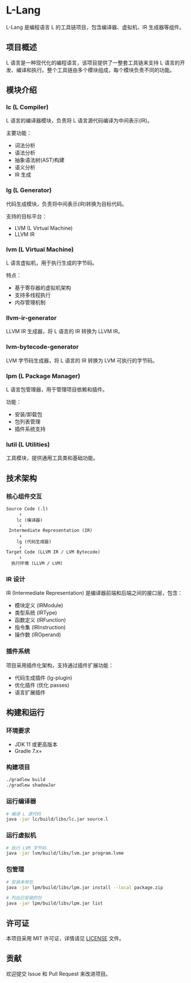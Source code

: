 # L-Lang

L-Lang 是编程语言 L 的工具链项目，包含编译器、虚拟机、IR 生成器等组件。

## 项目概述

L 语言是一种现代化的编程语言，该项目提供了一整套工具链来支持 L 语言的开发、编译和执行。整个工具链由多个模块组成，每个模块负责不同的功能。

## 模块介绍

### lc (L Compiler)
L 语言的编译器模块，负责将 L 语言源代码编译为中间表示(IR)。

主要功能：
- 词法分析
- 语法分析
- 抽象语法树(AST)构建
- 语义分析
- IR 生成

### lg (L Generator)
代码生成模块，负责将中间表示(IR)转换为目标代码。

支持的目标平台：
- LVM (L Virtual Machine)
- LLVM IR

### lvm (L Virtual Machine)
L 语言虚拟机，用于执行生成的字节码。

特点：
- 基于寄存器的虚拟机架构
- 支持多线程执行
- 内存管理机制

### llvm-ir-generator
LLVM IR 生成器，将 L 语言的 IR 转换为 LLVM IR。

### lvm-bytecode-generator
LVM 字节码生成器，将 L 语言的 IR 转换为 LVM 可执行的字节码。

### lpm (L Package Manager)
L 语言包管理器，用于管理项目依赖和插件。

功能：
- 安装/卸载包
- 包列表管理
- 插件系统支持

### lutil (L Utilities)
工具模块，提供通用工具类和基础功能。

## 技术架构

### 核心组件交互
```
Source Code (.l)
     ↓
    lc (编译器)
     ↓
 Intermediate Representation (IR)
     ↓
    lg (代码生成器)
     ↓
Target Code (LLVM IR / LVM Bytecode)
     ↓
  执行环境 (LLVM / LVM)
```

### IR 设计
IR (Intermediate Representation) 是编译器前端和后端之间的接口层，包含：
- 模块定义 (IRModule)
- 类型系统 (IRType)
- 函数定义 (IRFunction)
- 指令集 (IRInstruction)
- 操作数 (IROperand)

### 插件系统
项目采用插件化架构，支持通过插件扩展功能：
- 代码生成插件 (lg-plugin)
- 优化插件 (优化 passes)
- 语言扩展插件

## 构建和运行

### 环境要求
- JDK 11 或更高版本
- Gradle 7.x+

### 构建项目
```bash
./gradlew build
./gradlew shadowJar
```

### 运行编译器
```bash
# 编译 L 源代码
java -jar lc/build/libs/lc.jar source.l
```

### 运行虚拟机
```bash
# 执行 LVM 字节码
java -jar lvm/build/libs/lvm.jar program.lvme
```

### 包管理
```bash
# 安装本地包
java -jar lpm/build/libs/lpm.jar install --local package.zip

# 列出已安装的包
java -jar lpm/build/libs/lpm.jar list
```

## 许可证

本项目采用 MIT 许可证，详情请见 [LICENSE](LICENSE) 文件。

## 贡献

欢迎提交 Issue 和 Pull Request 来改进项目。